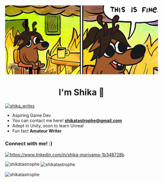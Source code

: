 ![Yo, literalmente yo](img/sndglkjlsskjsdfbbjsdkf.png)


<h1 align="center">I'm Shika 🦌</h1>
<p align="left"> <a href="https://twitter.com/shika_writes" target="blank"><img src="https://img.shields.io/twitter/follow/shika_writes?logo=twitter&style=for-the-badge" alt="shika_writes" /></a> </p>

- Aspiring Game Dev
- You can contact me here! **shikatastrophe@gmail.com**
- Adept in Unity, soon to learn Unreal
- Fun fact **Amateur Writer**

<h3 align="left">Connect with me! :)</h3>
<p align="left">
<a href="https://www.linkedin.com/in/shika-moriyama-1b348728b" target="blank"><img align="center" src="https://raw.githubusercontent.com/rahuldkjain/github-profile-readme-generator/master/src/images/icons/Social/linked-in-alt.svg" alt="https://www.linkedin.com/in/shika-moriyama-1b348728b" height="30" width="40" /></a>

<p><img align="left" src="https://github-readme-stats.vercel.app/api/top-langs?username=shikatastrophe&show_icons=true&locale=en&layout=compact&theme=tokyonight" alt="shikatastrophe " /></p>

<p>&nbsp;<img align="center" src="https://github-readme-stats.vercel.app/api?username=shikatastrophe&show_icons=true&locale=en&theme=tokyonight" alt="shikatastrophe" /></p>

<p><img align="center" src="https://github-readme-streak-stats.herokuapp.com/?user=shikatastrophe&theme=tokyonight" alt="shikatastrophe" /></p>

<!--
**Shikatastrophe/Shikatastrophe** is a ✨ _special_ ✨ repository because its `README.md` (this file) appears on your GitHub profile.

Here are some ideas to get you started:

- 🔭 I’m currently working on ...
- 🌱 I’m currently learning ...
- 👯 I’m looking to collaborate on ...
- 🤔 I’m looking for help with ...
- 💬 Ask me about ...
- 📫 How to reach me: ...
- 😄 Pronouns: ...
- ⚡ Fun fact: ...
-->
